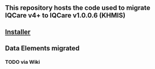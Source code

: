 ## This repository hosts the code used to migrate IQCare v4+ to IQCare v1.0.0.6 (KHMIS)

## [Installer](http://iqtools.azurewebsites.net/apps/Four2One/beta/Four2One.application)

## Data Elements migrated

### TODO via Wiki